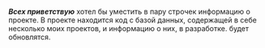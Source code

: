 ***Всех приветствую*** хотел бы уместить в пару строчек информацию о проекте.
В проекте находится код с базой данных,  содержащей в себе несколько моих проектов, и информацию о них, в разработке. будет обновлятся.
